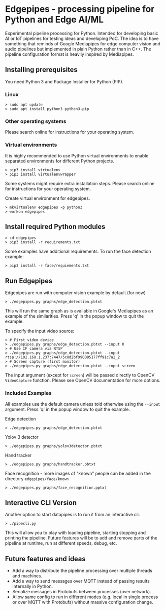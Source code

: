 # Edgepipes - processing pipeline for Python and Edge AI/ML

Experimental pipeline processing for Python. Intended for developing basic AI or IoT pipelines for testing ideas and developing PoC. The idea is to have something that reminds of Google Mediapipes for edge computer vision and audio pipelines but implemented in plain Python rather than in C++. The pipeline configuration format is heavily inspired by Mediapipes.

## Installing prerequisites

You need Python 3 and Package Installer for Python (PIP).

### Linux

```
> sudo apt update
> sudo apt install python3 python3-pip
```

### Other operating systems

Please search online for instructions for your operating system.

### Virtual environments

It is highly recommended to use Python virtual environments to enable separated environments for different Python projects.

```
> pip3 install virtualenv
> pip3 install virtualenvwrapper
```
Some systems might require extra installation steps. Please search online for instructions for your operating system.

Create virtual environment for edgepipes.

```
> mkvirtualenv edgepipes -p python3
> workon edgepipes
```

## Install required Python modules

```
> cd edgepipes
> pip3 install -r requirements.txt
```

Some examples have additional requirements. To run the face detection example:
```
> pip3 install -r face/requiements.txt
```

## Run Edgepipes

Edgepipes are run with computer vision example by default (for now)
```
> ./edgepipes.py graphs/edge_detection.pbtxt
```

This will run the same graph as is available in Google's Mediapipes as an example of the similarities.
Press 'q' in the popup window to quit the example.

To specify the input video source:
```
> # First video device
> ./edgepipes.py graphs/edge_detection.pbtxt --input 0
> # Use IP camera via RTSP
> ./edgepipes.py graphs/edge_detection.pbtxt --input rtsp://192.168.1.237:7447/5c8d2bf990085177ff91c7a2_2
> # Screen capture (first monitor)
> ./edgepipes.py graphs/edge_detection.pbtxt --input screen
```
The input argument (except for `screen`) will be passed directly to OpenCV `VideoCapture` function. Please see OpenCV documentation for more options.

### Included Examples

All examples use the default camera unless told otherwise using the `--input` argument.
Press 'q' in the popup window to quit the example.

Edge detection
```
> ./edgepipes.py graphs/edge_detection.pbtxt
```
Yolov 3 detector
```
> ./edgepipes.py graphs/yolov3detector.pbtxt
```
Hand tracker
```
> ./edgepipes.py graphs/handtracker.pbtxt
```
Face recognition - more images of "known" people can be added in the directory `edgepipes/face/known`
```
> ./edgepipes.py graphs/face_recognition.pptxt
```

## Interactive CLI Version
Another option to start datapipes is to run it from an interactive cli.
```
> ./pipecli.py
```

This will allow you to play with loading pipeline, starting stopping and printing the pipeline. Future features will be to add and remove parts of the pipeline at runtime, run at different speeds, debug, etc.

## Future features and ideas
* Add a way to distribute the pipeline processing over multiple threads and machines.
* Add a way to send messages over MQTT instead of passing results internally in Python.
* Serialize messages in Protobufs between processes (over network).
* Allow same config to run in different modes (e.g. local in single process or over MQTT with Protobufs) without
massive configuration change.

